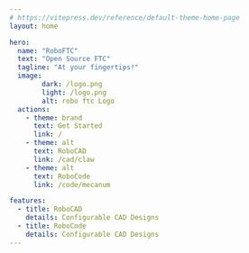 ```yaml
---
# https://vitepress.dev/reference/default-theme-home-page
layout: home

hero:
  name: "RoboFTC"
  text: "Open Source FTC"
  tagline: "At your fingertips!"
  image:
        dark: /logo.png
        light: /logo.png
        alt: robo ftc Logo
  actions:
    - theme: brand
      text: Get Started
      link: /
    - theme: alt
      text: RoboCAD
      link: /cad/claw
    - theme: alt
      text: RoboCode
      link: /code/mecanum  

features:
  - title: RoboCAD
    details: Configurable CAD Designs
  - title: RoboCode
    details: Configurable CAD Designs
---
```


